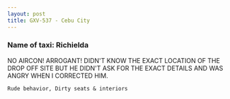 ```yaml
---
layout: post
title: GXV-537 - Cebu City
---
```


### Name of taxi: Richielda

NO AIRCON! ARROGANT! DIDN'T KNOW THE EXACT LOCATION OF THE DROP OFF SITE BUT HE DIDN'T ASK FOR THE EXACT DETAILS AND WAS ANGRY WHEN I CORRECTED HIM.

```Rude behavior, Dirty seats & interiors```
